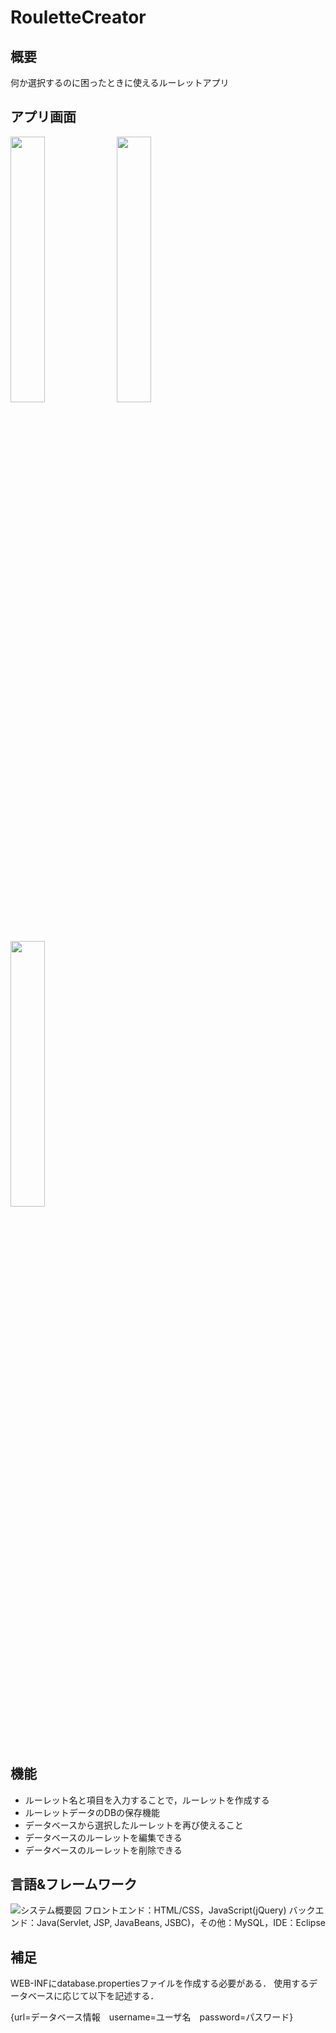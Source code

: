 # RouletteCreator
## 概要
何か選択するのに困ったときに使えるルーレットアプリ

## アプリ画面
<img src="https://github.com/tHirai67/RouletteCreator/assets/107760651/5f961bd5-8c7a-4b12-9e6f-d27a493d1d5d" width="33%"> <img src="https://github.com/tHirai67/RouletteCreator/assets/107760651/f642da73-cd5e-42ca-945f-e4a1d0585132" width="33%">
<img src="https://github.com/tHirai67/RouletteCreator/assets/107760651/01093b26-4c01-475a-b4cb-310dd38c153c" width="33%">

## 機能
- ルーレット名と項目を入力することで，ルーレットを作成する
- ルーレットデータのDBの保存機能
- データベースから選択したルーレットを再び使えること
- データベースのルーレットを編集できる
- データベースのルーレットを削除できる

## 言語&フレームワーク
![システム概要図](https://github.com/tHirai67/RouletteCreator/assets/107760651/561d17f5-1b7f-4172-b1e6-2f42de0794ba)
フロントエンド：HTML/CSS，JavaScript(jQuery)
バックエンド：Java(Servlet, JSP, JavaBeans, JSBC)，その他：MySQL，IDE：Eclipse

## 補足
WEB-INFにdatabase.propertiesファイルを作成する必要がある．
使用するデータベースに応じて以下を記述する．

{url=データベース情報　username=ユーザ名　password=パスワード}
